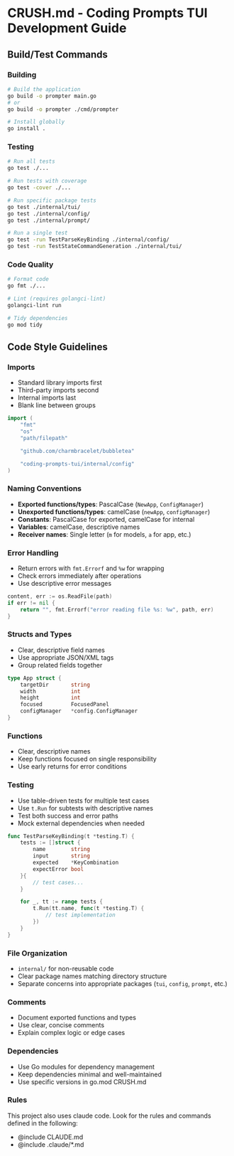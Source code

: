 # CRUSH.md - Coding Prompts TUI Development Guide

## Build/Test Commands

### Building

```bash
# Build the application
go build -o prompter main.go
# or
go build -o prompter ./cmd/prompter

# Install globally
go install .
```

### Testing

```bash
# Run all tests
go test ./...

# Run tests with coverage
go test -cover ./...

# Run specific package tests
go test ./internal/tui/
go test ./internal/config/
go test ./internal/prompt/

# Run a single test
go test -run TestParseKeyBinding ./internal/config/
go test -run TestStateCommandGeneration ./internal/tui/
```

### Code Quality

```bash
# Format code
go fmt ./...

# Lint (requires golangci-lint)
golangci-lint run

# Tidy dependencies
go mod tidy
```

## Code Style Guidelines

### Imports

- Standard library imports first
- Third-party imports second
- Internal imports last
- Blank line between groups

```go
import (
    "fmt"
    "os"
    "path/filepath"

    "github.com/charmbracelet/bubbletea"

    "coding-prompts-tui/internal/config"
)
```

### Naming Conventions

- **Exported functions/types**: PascalCase (`NewApp`, `ConfigManager`)
- **Unexported functions/types**: camelCase (`newApp`, `configManager`)
- **Constants**: PascalCase for exported, camelCase for internal
- **Variables**: camelCase, descriptive names
- **Receiver names**: Single letter (`m` for models, `a` for app, etc.)

### Error Handling

- Return errors with `fmt.Errorf` and `%w` for wrapping
- Check errors immediately after operations
- Use descriptive error messages

```go
content, err := os.ReadFile(path)
if err != nil {
    return "", fmt.Errorf("error reading file %s: %w", path, err)
}
```

### Structs and Types

- Clear, descriptive field names
- Use appropriate JSON/XML tags
- Group related fields together

```go
type App struct {
    targetDir       string
    width           int
    height          int
    focused         FocusedPanel
    configManager   *config.ConfigManager
}
```

### Functions

- Clear, descriptive names
- Keep functions focused on single responsibility
- Use early returns for error conditions

### Testing

- Use table-driven tests for multiple test cases
- Use `t.Run` for subtests with descriptive names
- Test both success and error paths
- Mock external dependencies when needed

```go
func TestParseKeyBinding(t *testing.T) {
    tests := []struct {
        name        string
        input       string
        expected    *KeyCombination
        expectError bool
    }{
        // test cases...
    }

    for _, tt := range tests {
        t.Run(tt.name, func(t *testing.T) {
            // test implementation
        })
    }
}
```

### File Organization

- `internal/` for non-reusable code
- Clear package names matching directory structure
- Separate concerns into appropriate packages (`tui`, `config`, `prompt`, etc.)

### Comments

- Document exported functions and types
- Use clear, concise comments
- Explain complex logic or edge cases

### Dependencies

- Use Go modules for dependency management
- Keep dependencies minimal and well-maintained
- Use specific versions in go.mod</content>
  <parameter name="file_path">CRUSH.md

### Rules

This project also uses claude code. Look for the rules and commands defined in the following:

- @include CLAUDE.md
- @include .claude/\*.md

